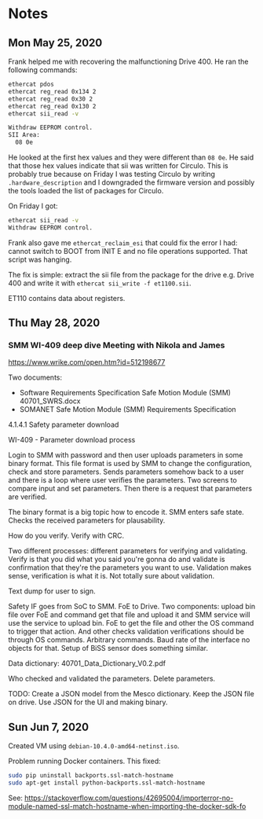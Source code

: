 # Notes

## Mon May 25, 2020

Frank helped me with recovering the malfunctioning Drive 400. He ran the following commands:

```sh
ethercat pdos
ethercat reg_read 0x134 2
ethercat reg_read 0x30 2
ethercat reg_read 0x130 2
ethercat sii_read -v

Withdraw EEPROM control.
SII Area:
  08 0e
```

He looked at the first hex values and they were different than `08 0e`. He said that those hex values indicate that sii was written for Circulo. This is probably true because on Friday I was testing Circulo by writing `.hardware_description` and I downgraded the firmware version and possibly the tools loaded the list of packages for Circulo.

On Friday I got:

```sh
ethercat sii_read -v
Withdraw EEPROM control.
```

Frank also gave me `ethercat_reclaim_esi` that could fix the error I had: cannot switch to BOOT from INIT E and no file operations supported. That script was hanging.

The fix is simple: extract the sii file from the package for the drive e.g. Drive 400 and write it with `ethercat sii_write -f et1100.sii`.

ET110 contains data about registers.

## Thu May 28, 2020

### SMM WI-409 deep dive Meeting with Nikola and James

<https://www.wrike.com/open.htm?id=512198677>

Two documents:

- Software Requirements Specification Safe Motion Module (SMM) 40701_SWRS.docx
- SOMANET Safe Motion Module (SMM) Requirements Specification

4.1.4.1 Safety parameter download

WI-409 - Parameter download process

Login to SMM with password and then user uploads parameters in some binary format. This file format is used by SMM to change the configuration, check and store parameters. Sends parameters somehow back to a user and there is a loop where user verifies the parameters. Two screens to compare input and set parameters. Then there is a request that parameters are verified.

The binary format is a big topic how to encode it. SMM enters safe state. Checks the received parameters for plausability.

How do you verify. Verify with CRC.

Two different processes: different parameters for verifying and validating. Verify is that you did what you said you're gonna do and validate is confirmation that they're the parameters you want to use. Validation makes sense, verification is what it is. Not totally sure about validation.

Text dump for user to sign.

Safety IF goes from SoC to SMM. FoE to Drive. Two components: upload bin file over FoE and command get that file and upload it and SMM service will use the service to upload bin. FoE to get the file and other the OS command to trigger that action. And other checks validation verifications should be through OS commands. Arbitrary commands. Baud rate of the interface no objects for that. Setup of BiSS sensor does something similar.

Data dictionary: 40701_Data_Dictionary_V0.2.pdf

Who checked and validated the parameters. Delete parameters.

TODO: Create a JSON model from the Mesco dictionary. Keep the JSON file on drive. Use JSON for the UI and making binary.

## Sun Jun 7, 2020

Created VM using `debian-10.4.0-amd64-netinst.iso`.

Problem running Docker containers. This fixed:

```sh
sudo pip uninstall backports.ssl-match-hostname
sudo apt-get install python-backports.ssl-match-hostname
```

See: https://stackoverflow.com/questions/42695004/importerror-no-module-named-ssl-match-hostname-when-importing-the-docker-sdk-fo

